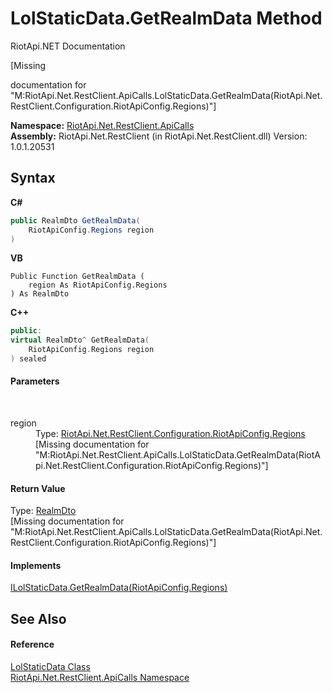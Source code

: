 # LolStaticData.GetRealmData Method 
RiotApi.NET Documentation 

\[Missing <summary> documentation for "M:RiotApi.Net.RestClient.ApiCalls.LolStaticData.GetRealmData(RiotApi.Net.RestClient.Configuration.RiotApiConfig.Regions)"\]

**Namespace:**&nbsp;<a href="ce503962-9d76-4097-585e-86aa8997f5c3">RiotApi.Net.RestClient.ApiCalls</a><br />**Assembly:**&nbsp;RiotApi.Net.RestClient (in RiotApi.Net.RestClient.dll) Version: 1.0.1.20531

## Syntax

**C#**<br />
``` C#
public RealmDto GetRealmData(
	RiotApiConfig.Regions region
)
```

**VB**<br />
``` VB
Public Function GetRealmData ( 
	region As RiotApiConfig.Regions
) As RealmDto
```

**C++**<br />
``` C++
public:
virtual RealmDto^ GetRealmData(
	RiotApiConfig.Regions region
) sealed
```


#### Parameters
&nbsp;<dl><dt>region</dt><dd>Type: <a href="4d977124-7072-aed6-d4c3-44de17e37ee2">RiotApi.Net.RestClient.Configuration.RiotApiConfig.Regions</a><br />\[Missing <param name="region"/> documentation for "M:RiotApi.Net.RestClient.ApiCalls.LolStaticData.GetRealmData(RiotApi.Net.RestClient.Configuration.RiotApiConfig.Regions)"\]</dd></dl>

#### Return Value
Type: <a href="0cf08ada-43b4-513b-75eb-c9bdec7ed18d">RealmDto</a><br />\[Missing <returns> documentation for "M:RiotApi.Net.RestClient.ApiCalls.LolStaticData.GetRealmData(RiotApi.Net.RestClient.Configuration.RiotApiConfig.Regions)"\]

#### Implements
<a href="12d3aabc-7b24-e42b-318a-a289c47b9120">ILolStaticData.GetRealmData(RiotApiConfig.Regions)</a><br />

## See Also


#### Reference
<a href="8a32866b-afa0-cd3e-c2d3-ceb87ff1dce1">LolStaticData Class</a><br /><a href="ce503962-9d76-4097-585e-86aa8997f5c3">RiotApi.Net.RestClient.ApiCalls Namespace</a><br />